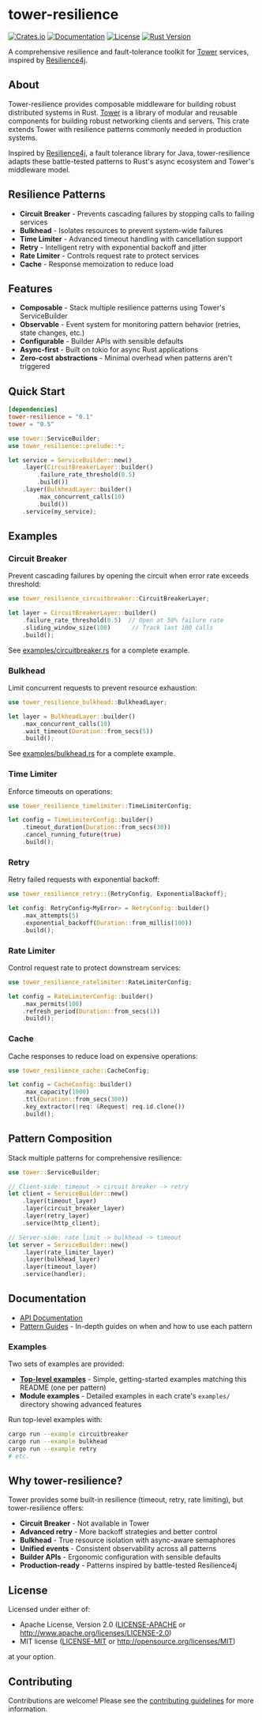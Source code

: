 # tower-resilience

[![Crates.io](https://img.shields.io/crates/v/tower-resilience.svg)](https://crates.io/crates/tower-resilience)
[![Documentation](https://docs.rs/tower-resilience/badge.svg)](https://docs.rs/tower-resilience)
[![License](https://img.shields.io/badge/license-MIT%2FApache--2.0-blue.svg)](LICENSE-MIT)
[![Rust Version](https://img.shields.io/badge/rust-1.85%2B-blue.svg)](https://www.rust-lang.org)

A comprehensive resilience and fault-tolerance toolkit for [Tower](https://github.com/tower-rs/tower) services, inspired by [Resilience4j](https://resilience4j.readme.io/).

## About

Tower-resilience provides composable middleware for building robust distributed systems in Rust. [Tower](https://docs.rs/tower) is a library of modular and reusable components for building robust networking clients and servers. This crate extends Tower with resilience patterns commonly needed in production systems.

Inspired by [Resilience4j](https://resilience4j.readme.io/), a fault tolerance library for Java, tower-resilience adapts these battle-tested patterns to Rust's async ecosystem and Tower's middleware model.

## Resilience Patterns

- **Circuit Breaker** - Prevents cascading failures by stopping calls to failing services
- **Bulkhead** - Isolates resources to prevent system-wide failures  
- **Time Limiter** - Advanced timeout handling with cancellation support
- **Retry** - Intelligent retry with exponential backoff and jitter
- **Rate Limiter** - Controls request rate to protect services
- **Cache** - Response memoization to reduce load

## Features

- **Composable** - Stack multiple resilience patterns using Tower's ServiceBuilder
- **Observable** - Event system for monitoring pattern behavior (retries, state changes, etc.)
- **Configurable** - Builder APIs with sensible defaults
- **Async-first** - Built on tokio for async Rust applications
- **Zero-cost abstractions** - Minimal overhead when patterns aren't triggered

## Quick Start

```toml
[dependencies]
tower-resilience = "0.1"
tower = "0.5"
```

```rust
use tower::ServiceBuilder;
use tower_resilience::prelude::*;

let service = ServiceBuilder::new()
    .layer(CircuitBreakerLayer::builder()
        .failure_rate_threshold(0.5)
        .build())
    .layer(BulkheadLayer::builder()
        .max_concurrent_calls(10)
        .build())
    .service(my_service);
```

## Examples

### Circuit Breaker

Prevent cascading failures by opening the circuit when error rate exceeds threshold:

```rust
use tower_resilience_circuitbreaker::CircuitBreakerLayer;

let layer = CircuitBreakerLayer::builder()
    .failure_rate_threshold(0.5)  // Open at 50% failure rate
    .sliding_window_size(100)      // Track last 100 calls
    .build();
```

See [examples/circuitbreaker.rs](examples/circuitbreaker.rs) for a complete example.

### Bulkhead

Limit concurrent requests to prevent resource exhaustion:

```rust
use tower_resilience_bulkhead::BulkheadLayer;

let layer = BulkheadLayer::builder()
    .max_concurrent_calls(10)
    .wait_timeout(Duration::from_secs(5))
    .build();
```

See [examples/bulkhead.rs](examples/bulkhead.rs) for a complete example.

### Time Limiter

Enforce timeouts on operations:

```rust
use tower_resilience_timelimiter::TimeLimiterConfig;

let config = TimeLimiterConfig::builder()
    .timeout_duration(Duration::from_secs(30))
    .cancel_running_future(true)
    .build();
```

### Retry

Retry failed requests with exponential backoff:

```rust
use tower_resilience_retry::{RetryConfig, ExponentialBackoff};

let config: RetryConfig<MyError> = RetryConfig::builder()
    .max_attempts(5)
    .exponential_backoff(Duration::from_millis(100))
    .build();
```

### Rate Limiter

Control request rate to protect downstream services:

```rust
use tower_resilience_ratelimiter::RateLimiterConfig;

let config = RateLimiterConfig::builder()
    .max_permits(100)
    .refresh_period(Duration::from_secs(1))
    .build();
```

### Cache

Cache responses to reduce load on expensive operations:

```rust
use tower_resilience_cache::CacheConfig;

let config = CacheConfig::builder()
    .max_capacity(1000)
    .ttl(Duration::from_secs(300))
    .key_extractor(|req: &Request| req.id.clone())
    .build();
```

## Pattern Composition

Stack multiple patterns for comprehensive resilience:

```rust
use tower::ServiceBuilder;

// Client-side: timeout -> circuit breaker -> retry
let client = ServiceBuilder::new()
    .layer(timeout_layer)
    .layer(circuit_breaker_layer)
    .layer(retry_layer)
    .service(http_client);

// Server-side: rate limit -> bulkhead -> timeout
let server = ServiceBuilder::new()
    .layer(rate_limiter_layer)
    .layer(bulkhead_layer)
    .layer(timeout_layer)
    .service(handler);
```

## Documentation

- [API Documentation](https://docs.rs/tower-resilience)
- [Pattern Guides](https://docs.rs/tower-resilience) - In-depth guides on when and how to use each pattern

### Examples

Two sets of examples are provided:

- **[Top-level examples](examples/)** - Simple, getting-started examples matching this README (one per pattern)
- **Module examples** - Detailed examples in each crate's `examples/` directory showing advanced features

Run top-level examples with:
```bash
cargo run --example circuitbreaker
cargo run --example bulkhead
cargo run --example retry
# etc.
```

## Why tower-resilience?

Tower provides some built-in resilience (timeout, retry, rate limiting), but tower-resilience offers:

- **Circuit Breaker** - Not available in Tower
- **Advanced retry** - More backoff strategies and better control
- **Bulkhead** - True resource isolation with async-aware semaphores
- **Unified events** - Consistent observability across all patterns
- **Builder APIs** - Ergonomic configuration with sensible defaults
- **Production-ready** - Patterns inspired by battle-tested Resilience4j

## License

Licensed under either of:

- Apache License, Version 2.0 ([LICENSE-APACHE](LICENSE-APACHE) or http://www.apache.org/licenses/LICENSE-2.0)
- MIT license ([LICENSE-MIT](LICENSE-MIT) or http://opensource.org/licenses/MIT)

at your option.

## Contributing

Contributions are welcome! Please see the [contributing guidelines](CONTRIBUTING.md) for more information.
